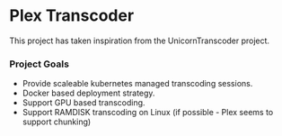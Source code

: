 # Plex Transcoder
This project has taken inspiration from the UnicornTranscoder project.

### Project Goals
- Provide scaleable kubernetes managed transcoding sessions.
- Docker based deployment strategy.
- Support GPU based transcoding.
- Support RAMDISK transcoding on Linux (if possible - Plex seems to support chunking)